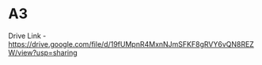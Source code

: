 # A3

Drive Link - https://drive.google.com/file/d/19fUMpnR4MxnNJmSFKF8gRVY6vQN8REZW/view?usp=sharing

